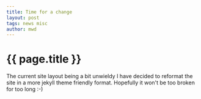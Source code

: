 ```yaml
---
title: Time for a change
layout: post
tags: news misc
author: mwd
---
```

# {{ page.title }}
The current site layout being a bit unwieldy I have decided to reformat the site in a more jekyll theme friendly format.
Hopefully it won't be too broken for too long :-)
